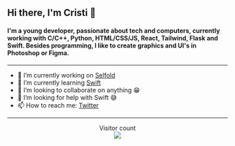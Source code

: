 ## Hi there, I'm Cristi 👋

#### I'm a young developer, passionate about tech and computers, currently working with C/C++, Python, HTML/CSS/JS, React, Tailwind, Flask and Swift. Besides programming, I like to create graphics and UI's in Photoshop or Figma.

<hr>

- 🔭 I’m currently working on <a href="https://github.com/cristicretu/Selfold">Selfold </a>
- 🌱 I’m currently learning <a href="https://swift.org>">Swift </a>
- 👯 I’m looking to collaborate on anything 😁
- 🤔 I’m looking for help with Swift 😅
- 📫 How to reach me:  <a href="https://twitter.com/cristicrtu"> Twitter </a>

<div align="center">
 <hr>
<p> 
  Visitor count<br>
  <img src="https://profile-counter.glitch.me/cristicretu/count.svg" />
</p>
 </div>

